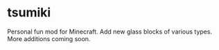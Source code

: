 # tsumiki
Personal fun mod for Minecraft. Add new glass blocks of various types. More additions coming soon.
